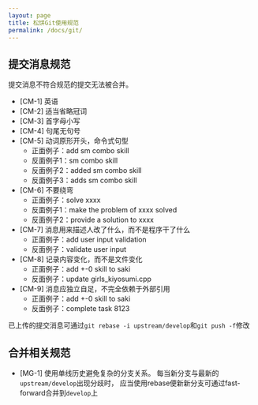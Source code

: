 ```yaml
---
layout: page
title: 松饼Git使用规范
permalink: /docs/git/
---
```


## 提交消息规范

提交消息不符合规范的提交无法被合并。

- [CM-1] 英语
- [CM-2] 适当省略冠词
- [CM-3] 首字母小写
- [CM-4] 句尾无句号
- [CM-5] 动词原形开头，命令式句型
  - 正面例子：add sm combo skill
  - 反面例子1：sm combo skill
  - 反面例子2：added sm combo skill
  - 反面例子3：adds sm combo skill
- [CM-6] 不要绕弯
  - 正面例子：solve xxxx
  - 反面例子1：make the problem of xxxx solved
  - 反面例子2：provide a solution to xxxx
- [CM-7] 消息用来描述人改了什么，而不是程序干了什么
  - 正面例子：add user input validation
  - 反面例子：validate user input
- [CM-8] 记录内容变化，而不是文件变化
  - 正面例子：add +-0 skill to saki
  - 反面例子：update girls_kiyosumi.cpp
- [CM-9] 消息应独立自足，不完全依赖于外部引用
  - 正面例子：add +-0 skill to saki
  - 反面例子：complete task 8123

已上传的提交消息可通过`git rebase -i upstream/develop`和`git push -f`修改

## 合并相关规范

- [MG-1] 使用单线历史避免复杂的分支关系。
         每当新分支与最新的`upstream/develop`出现分歧时，
         应当使用rebase便新新分支可通过fast-forward合并到`develop`上


